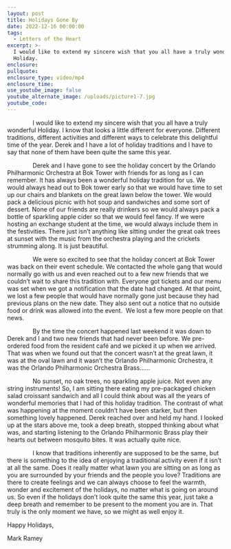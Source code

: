```yaml
---
layout: post
title: Holidays Gone By
date: 2022-12-16 00:00:00
tags:
  - Letters of the Heart
excerpt: >-
  I would like to extend my sincere wish that you all have a truly wonderful
  Holiday.
enclosure:
pullquote:
enclosure_type: video/mp4
enclosure_time:
use_youtube_image: false
youtube_alternate_image: /uploads/picture1-7.jpg
youtube_code:
---
```

&nbsp; &nbsp; &nbsp; &nbsp; &nbsp; &nbsp; &nbsp;&nbsp; I would like to extend my sincere wish that you all have a truly wonderful Holiday. I know that looks a little different for everyone. Different traditions, different activities and different ways to celebrate this delightful time of the year. Derek and I have a lot of holiday traditions and I have to say that none of them have been quite the same this year.

&nbsp; &nbsp; &nbsp; &nbsp; &nbsp; &nbsp; &nbsp;&nbsp; Derek and I have gone to see the holiday concert by the Orlando Philharmonic Orchestra at Bok Tower with friends for as long as I can remember. It has always been a wonderful holiday tradition for us. We would always head out to Bok tower early so that we would have time to set up our chairs and blankets on the great lawn below the tower. We would pack a delicious picnic with hot soup and sandwiches and some sort of dessert. None of our friends are really drinkers so we would always pack a bottle of sparkling apple cider so that we would feel fancy. If we were hosting an exchange student at the time, we would always include them in the festivities. There just isn’t anything like sitting under the great oak trees at sunset with the music from the orchestra playing and the crickets strumming along. It is just beautiful.

&nbsp; &nbsp; &nbsp; &nbsp; &nbsp; &nbsp; &nbsp; &nbsp;We were so excited to see that the holiday concert at Bok Tower was back on their event schedule. We contacted the whole gang that would normally go with us and even reached out to a few new friends that we couldn’t wait to share this tradition with. Everyone got tickets and our menu was set when we got a notification that the date had changed. At that point, we lost a few people that would have normally gone just because they had previous plans on the new date. They also sent out a notice that no outside food or drink was allowed into the event. &nbsp;We lost a few more people on that news.

&nbsp; &nbsp; &nbsp; &nbsp; &nbsp; &nbsp; &nbsp;&nbsp; By the time the concert happened last weekend it was down to Derek and I and two new friends that had never been before. We pre-ordered food from the resident café and we picked it up when we arrived. That was when we found out that the concert wasn’t at the great lawn, it was at the oval lawn and it wasn’t the Orlando Philharmonic Orchestra, it was the Orlando Philharmonic Orchestra Brass……

&nbsp; &nbsp; &nbsp; &nbsp; &nbsp; &nbsp; &nbsp;&nbsp; No sunset, no oak trees, no sparkling apple juice. Not even any string instruments\! So, I am sitting there eating my pre-packaged chicken salad croissant sandwich and all I could think about was all the years of wonderful memories that I had of this holiday tradition. The contrast of what was happening at the moment couldn’t have been starker, but then something lovely happened. Derek reached over and held my hand. I looked up at the stars above me, took a deep breath, stopped thinking about what was, and starting listening to the Orlando Philharmonic Brass play their hearts out between mosquito bites. It was actually quite nice.

&nbsp; &nbsp; &nbsp; &nbsp; &nbsp; &nbsp; &nbsp;&nbsp; I know that traditions inherently are supposed to be the same, but there is something to the idea of enjoying a traditional activity even if it isn’t at all the same. Does it really matter what lawn you are sitting on as long as you are surrounded by your friends and the people you love? Traditions are there to create feelings and we can always choose to feel the warmth, wonder and excitement of the holidays, no matter what is going on around us. So even if the holidays don’t look quite the same this year, just take a deep breath and remember to be present to the moment you are in. That truly is the only moment we have, so we might as well enjoy it.

Happy Holidays,

Mark Ramey